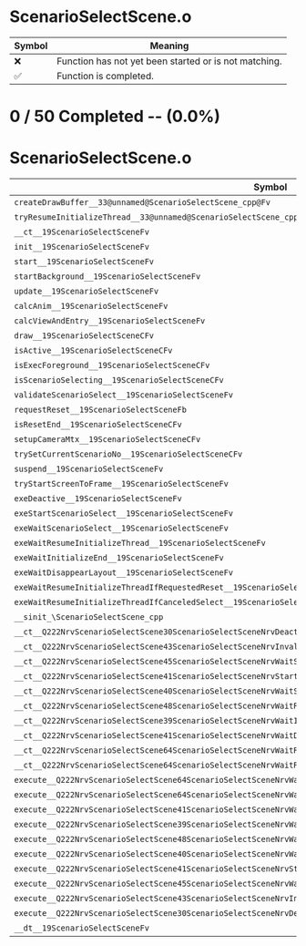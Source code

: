 # ScenarioSelectScene.o
| Symbol | Meaning 
| ------------- | ------------- 
| :x: | Function has not yet been started or is not matching. 
| :white_check_mark: | Function is completed. 


# 0 / 50 Completed -- (0.0%)
# ScenarioSelectScene.o
| Symbol | Decompiled? |
| ------------- | ------------- |
| `createDrawBuffer__33@unnamed@ScenarioSelectScene_cpp@Fv` | :x: |
| `tryResumeInitializeThread__33@unnamed@ScenarioSelectScene_cpp@Fv` | :x: |
| `__ct__19ScenarioSelectSceneFv` | :x: |
| `init__19ScenarioSelectSceneFv` | :x: |
| `start__19ScenarioSelectSceneFv` | :x: |
| `startBackground__19ScenarioSelectSceneFv` | :x: |
| `update__19ScenarioSelectSceneFv` | :x: |
| `calcAnim__19ScenarioSelectSceneFv` | :x: |
| `calcViewAndEntry__19ScenarioSelectSceneFv` | :x: |
| `draw__19ScenarioSelectSceneCFv` | :x: |
| `isActive__19ScenarioSelectSceneCFv` | :x: |
| `isExecForeground__19ScenarioSelectSceneCFv` | :x: |
| `isScenarioSelecting__19ScenarioSelectSceneCFv` | :x: |
| `validateScenarioSelect__19ScenarioSelectSceneFv` | :x: |
| `requestReset__19ScenarioSelectSceneFb` | :x: |
| `isResetEnd__19ScenarioSelectSceneCFv` | :x: |
| `setupCameraMtx__19ScenarioSelectSceneCFv` | :x: |
| `trySetCurrentScenarioNo__19ScenarioSelectSceneCFv` | :x: |
| `suspend__19ScenarioSelectSceneFv` | :x: |
| `tryStartScreenToFrame__19ScenarioSelectSceneFv` | :x: |
| `exeDeactive__19ScenarioSelectSceneFv` | :x: |
| `exeStartScenarioSelect__19ScenarioSelectSceneFv` | :x: |
| `exeWaitScenarioSelect__19ScenarioSelectSceneFv` | :x: |
| `exeWaitResumeInitializeThread__19ScenarioSelectSceneFv` | :x: |
| `exeWaitInitializeEnd__19ScenarioSelectSceneFv` | :x: |
| `exeWaitDisappearLayout__19ScenarioSelectSceneFv` | :x: |
| `exeWaitResumeInitializeThreadIfRequestedReset__19ScenarioSelectSceneFv` | :x: |
| `exeWaitResumeInitializeThreadIfCanceledSelect__19ScenarioSelectSceneFv` | :x: |
| `__sinit_\ScenarioSelectScene_cpp` | :x: |
| `__ct__Q222NrvScenarioSelectScene30ScenarioSelectSceneNrvDeactiveFv` | :x: |
| `__ct__Q222NrvScenarioSelectScene43ScenarioSelectSceneNrvInvalidScenarioSelectFv` | :x: |
| `__ct__Q222NrvScenarioSelectScene45ScenarioSelectSceneNrvWaitStartScenarioSelectFv` | :x: |
| `__ct__Q222NrvScenarioSelectScene41ScenarioSelectSceneNrvStartScenarioSelectFv` | :x: |
| `__ct__Q222NrvScenarioSelectScene40ScenarioSelectSceneNrvWaitScenarioSelectFv` | :x: |
| `__ct__Q222NrvScenarioSelectScene48ScenarioSelectSceneNrvWaitResumeInitializeThreadFv` | :x: |
| `__ct__Q222NrvScenarioSelectScene39ScenarioSelectSceneNrvWaitInitializeEndFv` | :x: |
| `__ct__Q222NrvScenarioSelectScene41ScenarioSelectSceneNrvWaitDisappearLayoutFv` | :x: |
| `__ct__Q222NrvScenarioSelectScene64ScenarioSelectSceneNrvWaitResumeInitializeThreadIfRequestedResetFv` | :x: |
| `__ct__Q222NrvScenarioSelectScene64ScenarioSelectSceneNrvWaitResumeInitializeThreadIfCanceledSelectFv` | :x: |
| `execute__Q222NrvScenarioSelectScene64ScenarioSelectSceneNrvWaitResumeInitializeThreadIfCanceledSelectCFP5Spine` | :x: |
| `execute__Q222NrvScenarioSelectScene64ScenarioSelectSceneNrvWaitResumeInitializeThreadIfRequestedResetCFP5Spine` | :x: |
| `execute__Q222NrvScenarioSelectScene41ScenarioSelectSceneNrvWaitDisappearLayoutCFP5Spine` | :x: |
| `execute__Q222NrvScenarioSelectScene39ScenarioSelectSceneNrvWaitInitializeEndCFP5Spine` | :x: |
| `execute__Q222NrvScenarioSelectScene48ScenarioSelectSceneNrvWaitResumeInitializeThreadCFP5Spine` | :x: |
| `execute__Q222NrvScenarioSelectScene40ScenarioSelectSceneNrvWaitScenarioSelectCFP5Spine` | :x: |
| `execute__Q222NrvScenarioSelectScene41ScenarioSelectSceneNrvStartScenarioSelectCFP5Spine` | :x: |
| `execute__Q222NrvScenarioSelectScene45ScenarioSelectSceneNrvWaitStartScenarioSelectCFP5Spine` | :x: |
| `execute__Q222NrvScenarioSelectScene43ScenarioSelectSceneNrvInvalidScenarioSelectCFP5Spine` | :x: |
| `execute__Q222NrvScenarioSelectScene30ScenarioSelectSceneNrvDeactiveCFP5Spine` | :x: |
| `__dt__19ScenarioSelectSceneFv` | :x: |
